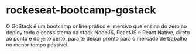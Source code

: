 # rockeseat-bootcamp-gostack
O GoStack é um bootcamp online prático e imersivo que ensina do zero ao deploy todo o ecossistema da stack NodeJS, ReactJS e React Native, direto ao ponto e do jeito certo, para te deixar pronto para o mercado de trabalho no menor tempo possível.
